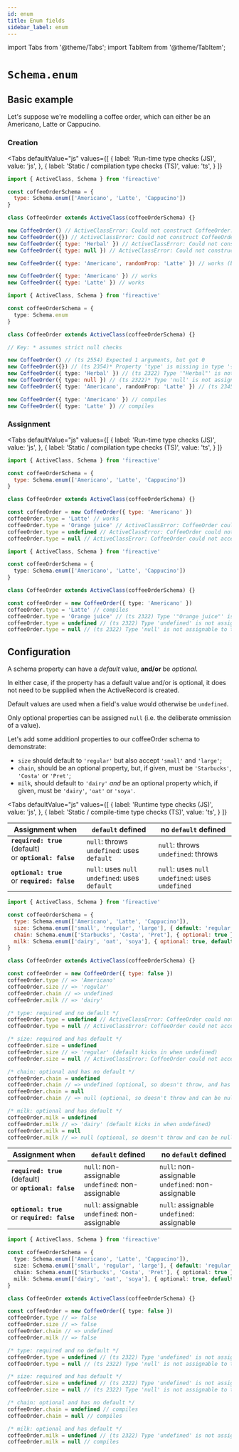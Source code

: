 ```yaml
---
id: enum
title: Enum fields
sidebar_label: enum
---
```


import Tabs from '@theme/Tabs';
import TabItem from '@theme/TabItem';

# `Schema.enum`

## Basic example
Let's suppose we're modelling a coffee order, which can either be an Americano, Latte or Cappucino.

### Creation
<Tabs
  defaultValue="js"
  values={[
    { label: 'Run-time type checks (JS)', value: 'js', },
    { label: 'Static / compilation type checks (TS)', value: 'ts', }
  ]}
>
<TabItem value='js'>

```js
import { ActiveClass, Schema } from 'fireactive'

const coffeeOrderSchema = {
  type: Schema.enum(['Americano', 'Latte', 'Cappucino'])
}

class CoffeeOrder extends ActiveClass(coffeeOrderSchema) {}

new CoffeeOrder() // ActiveClassError: Could not construct CoffeeOrder. The required property 'type' is missing
new CoffeeOrder({}) // ActiveClassError: Could not construct CoffeeOrder. The required property 'type' is missing
new CoffeeOrder({ type: 'Herbal' }) // ActiveClassError: Could not construct CoffeeOrder. The property 'type' is of the wrong type
new CoffeeOrder({ type: null }) // ActiveClassError: Could not construct CoffeeOrder. The property 'type' is of the wrong type

new CoffeeOrder({ type: 'Americano', randomProp: 'Latte' }) // works (but randomProp gets ignored as it is not on the schema)

new CoffeeOrder({ type: 'Americano' }) // works
new CoffeeOrder({ type: 'Latte' }) // works
```

</TabItem>
<TabItem value='ts'>

```ts
import { ActiveClass, Schema } from 'fireactive'

const coffeeOrderSchema = {
  type: Schema.enum
}

class CoffeeOrder extends ActiveClass(coffeeOrderSchema) {}

// Key: * assumes strict null checks

new CoffeeOrder() // (ts 2554) Expected 1 arguments, but got 0
new CoffeeOrder({}) // (ts 2354)* Property 'type' is missing in type '{}' but required in...
new CoffeeOrder({ type: 'Herbal' }) // (ts 2322) Type '"Herbal"' is not assignable to type '"Americano" | "Latte" | "Capuccino"'
new CoffeeOrder({ type: null }) // (ts 2322)* Type 'null' is not assignable to type '"Americano" | "Latte" | "Capuccino"'
new CoffeeOrder({ type: 'Americano', randomProp: 'Latte' }) // (ts 2345) Object literal may only specify known properties, and 'randomProp' does not exist in type...

new CoffeeOrder({ type: 'Americano' }) // compiles
new CoffeeOrder({ type: 'Latte' }) // compiles
```

</TabItem>
</Tabs>

### Assignment
<Tabs
  defaultValue="js"
  values={[
    { label: 'Run-time type checks (JS)', value: 'js', },
    { label: 'Static / compilation type checks (TS)', value: 'ts', }
  ]}
>
<TabItem value='js'>

```js
import { ActiveClass, Schema } from 'fireactive'

const coffeeOrderSchema = {
  type: Schema.enum(['Americano', 'Latte', 'Cappucino'])
}

class CoffeeOrder extends ActiveClass(coffeeOrderSchema) {}

const coffeeOrder = new CoffeeOrder({ type: 'Americano' })
coffeeOrder.type = 'Latte' // works
coffeeOrder.type = 'Orange juice' // ActiveClassError: CoffeeOrder could not accept the value "Orange juice" (string) at path 'type'. The property 'type' is of the wrong type
coffeeOrder.type = undefined // ActiveClassError: CoffeeOrder could not accept the value undefined (undefined) at path 'type'. The required property 'type' is missing
coffeeOrder.type = null // ActiveClassError: CoffeeOrder could not accept the value null (object) at path 'type'. The property 'type' is of the wrong type
```

</TabItem>
<TabItem value='ts'>

```ts
import { ActiveClass, Schema } from 'fireactive'

const coffeeOrderSchema = {
  type: Schema.enum(['Americano', 'Latte', 'Cappucino'])
}

class CoffeeOrder extends ActiveClass(coffeeOrderSchema) {}

const coffeeOrder = new CoffeeOrder({ type: 'Americano' })
coffeeOrder.type = 'Latte' // compiles
coffeeOrder.type = 'Orange juice' // (ts 2322) Type '"Orange juice"' is not assignable to type '"Americano" | "Latte" | "Capuccino"'
coffeeOrder.type = undefined // (ts 2322) Type 'undefined' is not assignable to type '"Americano" | "Latte" | "Capuccino"'
coffeeOrder.type = null // (ts 2322) Type 'null' is not assignable to type '"Americano" | "Latte" | "Capuccino"'
```

</TabItem>
</Tabs>

## Configuration
A schema property can have a *default* value, **and/or** be *optional*.

In either case, if the property has a default value and/or is optional, it does not need to be supplied when the ActiveRecord is created.

Default values are used when a field's value would otherwise be `undefined`.

Only optional properties can be assigned `null` (i.e. the deliberate ommission of a value).

Let's add some additionl properties to our coffeeOrder schema to demonstrate:
* `size` should default to `'regular'` but also accept `'small'` and `'large'`;
* `chain`, should be an optional property, but, if given, must be `'Starbucks'`, `'Costa'` or `'Pret'`;
* `milk`, should default to `'dairy'` *and* be an optional property which, if given, must be `'dairy'`, `'oat'` or `'soya'`.

<Tabs
  defaultValue="js"
  values={[
    { label: 'Runtime type checks (JS)', value: 'js', },
    { label: 'Static / compile-time type checks (TS)', value: 'ts', }
  ]}
>
<TabItem value='js'>

| Assignment when | `default` defined | no `default` defined |
|---|---|---|
| **`required: true`** (default) <br/> or **`optional: false`** | `null`: throws <br/> `undefined`: uses `default` | `null`: throws <br/> `undefined`: throws |
| **`optional: true`** <br/> or **`required: false`** | `null`: uses `null` <br/> `undefined`: uses `default` | `null`: uses `null` <br /> `undefined`: uses `undefined` |

```js
import { ActiveClass, Schema } from 'fireactive'

const coffeeOrderSchema = {
  type: Schema.enum(['Americano', 'Latte', 'Cappucino']),
  size: Schema.enum(['small', 'regular', 'large'], { default: 'regular' }),
  chain: Schema.enum(['Starbucks', 'Costa', 'Pret'], { optional: true }), // or required: false,
  milk: Schema.enum(['dairy', 'oat', 'soya'], { optional: true, default: 'dairy' })
}

class CoffeeOrder extends ActiveClass(coffeeOrderSchema) {}

const coffeeOrder = new CoffeeOrder({ type: false })
coffeeOrder.type // => 'Americano'
coffeeOrder.size // => 'regular'
coffeeOrder.chain // => undefined
coffeeOrder.milk // => 'dairy'

/* type: required and no default */
coffeeOrder.type = undefined // ActiveClassError: CoffeeOrder could not accept the value undefined (undefined) at path 'type'. The required property 'type' is missing
coffeeOrder.type = null // ActiveClassError: CoffeeOrder could not accept the value null (object) at path 'type'. The property 'type' is of the wrong type

/* size: required and has default */
coffeeOrder.size = undefined
coffeeOrder.size // => 'regular' (default kicks in when undefined)
coffeeOrder.size = null // ActiveClassError: CoffeeOrder could not accept the value null (object) at path 'size'. The property 'size' is of the wrong type

/* chain: optional and has no default */
coffeeOrder.chain = undefined
coffeeOrder.chain // => undefined (optional, so doesn't throw, and has no default to kick in)
coffeeOrder.chain = null
coffeeOrder.chain // => null (optional, so doesn't throw and can be null)

/* milk: optional and has default */
coffeeOrder.milk = undefined
coffeeOrder.milk // => 'dairy' (default kicks in when undefined)
coffeeOrder.milk = null
coffeeOrder.milk // => null (optional, so doesn't throw and can be null)
```

</TabItem>
<TabItem value='ts'>

| Assignment when | `default` defined | no `default` defined |
|---|---|---|
| **`required: true`** (default) <br/> or **`optional: false`** | `null`: non-assignable <br/> `undefined`: non-assignable | `null`: non-assignable <br/> `undefined`: non-assignable |
| **`optional: true`** <br/> or **`required: false`** | `null`: assignable <br/> `undefined`: non-assignable | `null`: assignable <br /> `undefined`: assignable |

```ts
import { ActiveClass, Schema } from 'fireactive'

const coffeeOrderSchema = {
  type: Schema.enum(['Americano', 'Latte', 'Cappucino']),
  size: Schema.enum(['small', 'regular', 'large'], { default: 'regular' }),
  chain: Schema.enum(['Starbucks', 'Costa', 'Pret'], { optional: true }), // or required: false,
  milk: Schema.enum(['dairy', 'oat', 'soya'], { optional: true, default: 'dairy' })
}

class CoffeeOrder extends ActiveClass(coffeeOrderSchema) {}

const coffeeOrder = new CoffeeOrder({ type: false })
coffeeOrder.type // => false
coffeeOrder.size // => false
coffeeOrder.chain // => undefined
coffeeOrder.milk // => false

/* type: required and no default */
coffeeOrder.type = undefined // (ts 2322) Type 'undefined' is not assignable to type '"Americano" | "Latte" | "Capuccino"'
coffeeOrder.type = null // (ts 2322) Type 'null' is not assignable to type '"Americano" | "Latte" | "Capuccino"'

/* size: required and has default */
coffeeOrder.size = undefined // (ts 2322) Type 'undefined' is not assignable to type '"Americano" | "Latte" | "Capuccino"'
coffeeOrder.size = null // (ts 2322) Type 'null' is not assignable to type '"Americano" | "Latte" | "Capuccino"'

/* chain: optional and has no default */
coffeeOrder.chain = undefined // compiles
coffeeOrder.chain = null // compiles

/* milk: optional and has default */
coffeeOrder.milk = undefined // (ts 2322) Type 'undefined' is not assignable to type 'enum | null'
coffeeOrder.milk = null // compiles
```

</TabItem>
</Tabs>